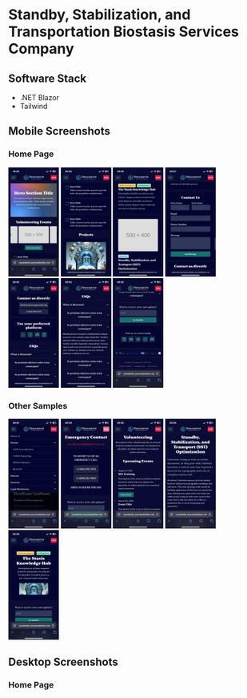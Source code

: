 # Standby, Stabilization, and Transportation Biostasis Services Company

## Software Stack
- .NET Blazor
- Tailwind

## Mobile Screenshots
### Home Page
<div>
  <img src="./Images/Mobile/Home/Image%202025-04-21%20at%2019.26.55_a05667f0.jpg" width="20%" />
  <img src="./Images/Mobile/Home/Image%202025-04-21%20at%2020.23.26_0630e09b.jpg" width="20%" />
  <img src="./Images/Mobile/Home/Image%202025-04-21%20at%2020.24.27_019c0931.jpg" width="20%" />
  <img src="./Images/Mobile/Home/Image%202025-04-21%20at%2020.24.58_18b29251.jpg" width="20%" />
</div>

<div>
  <img src="./Images/Mobile/Home/Image%202025-04-21%20at%2020.25.11_aa7a0ecb.jpg" width="20%" />
  <img src="./Images/Mobile/Home/Image%202025-04-21%20at%2020.25.40_54e4462d.jpg" width="20%" />
  <img src="./Images/Mobile/Home/Image%202025-04-21%20at%2020.25.40_ee87ed4e.jpg" width="20%" />
</div>

### Other Samples
<div>
  <img src="./Images/Mobile/Other%20Samples/Image%202025-04-21%20at%2020.41.23_450de084.jpg" width="20%" />
  <img src="./Images/Mobile/Other%20Samples/Image%202025-04-21%20at%2020.36.38_6e5ac347.jpg" width="20%" />
  <img src="./Images/Mobile/Other%20Samples/Image%202025-04-21%20at%2020.37.36_4561e5c6.jpg" width="20%" />
  <img src="./Images/Mobile/Other%20Samples/Image%202025-04-21%20at%2020.37.59_5df36216.jpg" width="20%" />
  <img src="./Images/Mobile/Other%20Samples/Image%202025-04-21%20at%2020.38.16_cc934569.jpg" width="20%" />
</div>

## Desktop Screenshots
### Home Page
